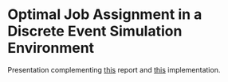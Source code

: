 # Optimal Job Assignment in a Discrete Event Simulation Environment
Presentation complementing [this](https://github.com/fkocovski/thesis) report and [this](https://github.com/fkocovski/optimaltaskassignment) implementation.

